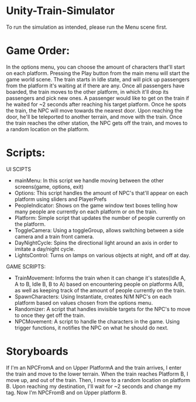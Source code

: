 # Unity-Train-Simulator
 
To run the simulation as intended, please run the Menu scene first.

# Game Order: 
In the options menu, you can choose the amount of characters that'll start on each platform. 
Pressing the Play button from the main menu will start the game world scene.
The train starts in Idle state, and will pick up passengers from the platform it's waiting at if there are any. Once all passengers have boarded, the train moves to the other platform, in which it'll drop its passengers and pick new ones.
A passenger would like to get on the train if he waited for ~2 seconds after reaching his target platform. Once he spots the train, the NPC will move towards the nearest door. Upon reaching the door, he'll be teleported to another terrain, and move with the train. Once the train reaches the other station, the NPC gets off the train, and moves to a random location on the platform.


# Scripts:
UI SCIPTS
* mainMenu: In this script we handle moving between the other screens(game, options, exit)
* Options: This script handles the amount of NPC's that'll appear on each platform using sliders and PlayerPrefs
* PeopleIndicator: Shows on the game window text boxes telling how many people are currently on each platform or on the train.
* Platform: Simple script that updates the number of people currently on the platform.
* ToggleCamera: Using a toggleGroup, allows switching between a side camera and a train front camera.
* DayNightCycle: Spins the directional light around an axis in order to imitate a day/night cycle.
* LightsControl: Turns on lamps on various objects at night, and off at day.

GAME SCRIPTS:
* TrainMovement: Informs the train when it can change it's states(Idle A, A to B, Idle B, B to A) based on encountering people on platforms A/B, as well as keeping track of the amount of people currently on the train.
* SpawnCharacters: Using Instantiate, creates N/M NPC's on each platform based on values chosen from the options menu.
* Randomizer: A script that handles invisible targets for the NPC's to move to once they get off the train.
* NPCMovement: A script to handle the characters in the game. Using trigger functions, it notifies the NPC on what he should do next.

# Storyboards
If I'm an NPCFromA and on Upper PlatformA and the train arrives, I enter the train and move to the lower terrain.
When the train reaches Platform B, I move up, and out of the train. Then, I move to a random location on platform B.
Upon reaching my destination, I'll wait for ~2 seconds and change my tag.
Now I'm NPCFromB and on Upper platform B.


